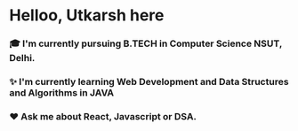 # Helloo, Utkarsh here
### 🎓 I'm currently pursuing B.TECH in Computer Science NSUT, Delhi.
### ✨ I'm currently learning Web Development and Data Structures and Algorithms in JAVA
### ❤️ Ask me about React, Javascript or DSA.



  
